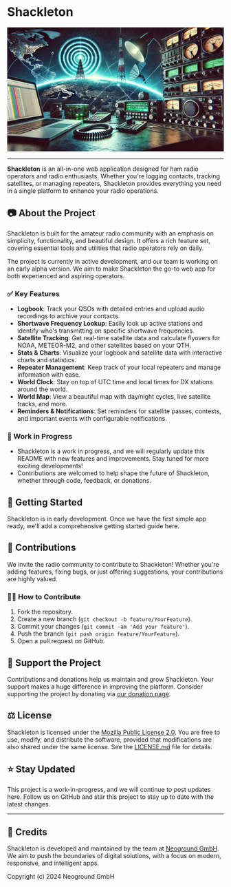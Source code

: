 # Shackleton

![Header Banner](https://raw.githubusercontent.com/neoground/shackleton/main/assets/images/hero.webp)

---

**Shackleton** is an all-in-one web application designed for ham radio operators and radio enthusiasts.
Whether you're logging contacts, tracking satellites, or managing repeaters, 
Shackleton provides everything you need in a single platform to enhance your radio operations.

## 📷 About the Project

Shackleton is built for the amateur radio community with an emphasis on simplicity, 
functionality, and beautiful design. It offers a rich feature set, 
covering essential tools and utilities that radio operators rely on daily.

The project is currently in active development, and our team is working on an early alpha version. 
We aim to make Shackleton the go-to web app for both experienced and aspiring operators.

### ✅ Key Features

- **Logbook**: Track your QSOs with detailed entries and upload audio recordings to archive your contacts.
- **Shortwave Frequency Lookup**: Easily look up active stations and identify who's transmitting on specific shortwave frequencies.
- **Satellite Tracking**: Get real-time satellite data and calculate flyovers for NOAA, METEOR-M2, and other satellites based on your QTH.
- **Stats & Charts**: Visualize your logbook and satellite data with interactive charts and statistics.
- **Repeater Management**: Keep track of your local repeaters and manage information with ease.
- **World Clock**: Stay on top of UTC time and local times for DX stations around the world.
- **World Map**: View a beautiful map with day/night cycles, live satellite tracks, and more.
- **Reminders & Notifications**: Set reminders for satellite passes, contests, and important events with configurable notifications.

### 🚧 Work in Progress

- Shackleton is a work in progress, and we will regularly update this README with new features and improvements. Stay tuned for more exciting developments!
- Contributions are welcomed to help shape the future of Shackleton, whether through code, feedback, or donations.

## 🚀 Getting Started

Shackleton is in early development. Once we have the first simple app ready, 
we'll add a comprehensive getting started guide here.

## 💬 Contributions

We invite the radio community to contribute to Shackleton! 
Whether you're adding features, fixing bugs, or just offering suggestions, your contributions are highly valued.

### 💁‍♀️ How to Contribute

1. Fork the repository.
2. Create a new branch (`git checkout -b feature/YourFeature`).
3. Commit your changes (`git commit -am 'Add your feature'`).
4. Push the branch (`git push origin feature/YourFeature`).
5. Open a pull request on GitHub.

## 💸 Support the Project

Contributions and donations help us maintain and grow Shackleton. 
Your support makes a huge difference in improving the platform.
Consider supporting the project by donating via [our donation page](https://neoground.com/donate).

## ⚖ License

Shackleton is licensed under the [Mozilla Public License 2.0](https://www.mozilla.org/en-US/MPL/2.0/). 
You are free to use, modify, and distribute the software, provided that modifications 
are also shared under the same license. See the [LICENSE.md](LICENSE.md) file for details.

## ⭐ Stay Updated

This project is a work-in-progress, and we will continue to post updates here. 
Follow us on GitHub and star this project to stay up to date with the latest changes.

---

## 🏢 Credits

Shackleton is developed and maintained by the team at [Neoground GmbH](https://neoground.com). 
We aim to push the boundaries of digital solutions, with a focus on modern, responsive, and intelligent apps.

Copyright (c) 2024 Neoground GmbH
